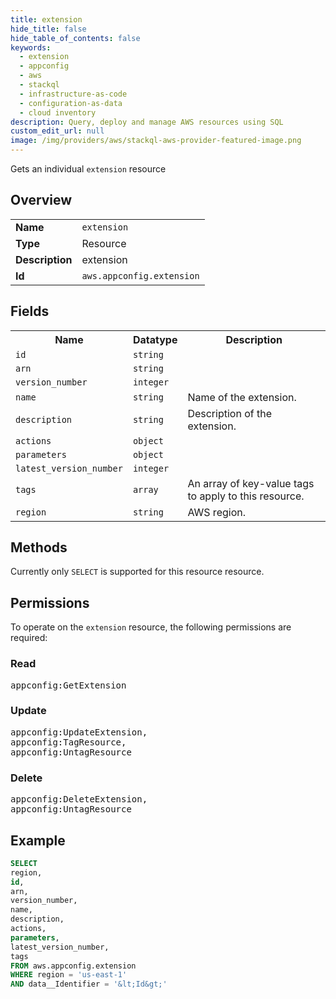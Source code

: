 ```yaml
---
title: extension
hide_title: false
hide_table_of_contents: false
keywords:
  - extension
  - appconfig
  - aws
  - stackql
  - infrastructure-as-code
  - configuration-as-data
  - cloud inventory
description: Query, deploy and manage AWS resources using SQL
custom_edit_url: null
image: /img/providers/aws/stackql-aws-provider-featured-image.png
---
```

Gets an individual <code>extension</code> resource

## Overview
<table><tbody>
<tr><td><b>Name</b></td><td><code>extension</code></td></tr>
<tr><td><b>Type</b></td><td>Resource</td></tr>
<tr><td><b>Description</b></td><td>extension</td></tr>
<tr><td><b>Id</b></td><td><code>aws.appconfig.extension</code></td></tr>
</tbody></table>

## Fields
<table><tbody>
<tr><th>Name</th><th>Datatype</th><th>Description</th></tr>
<tr><td><code>id</code></td><td><code>string</code></td><td></td></tr>
<tr><td><code>arn</code></td><td><code>string</code></td><td></td></tr>
<tr><td><code>version_number</code></td><td><code>integer</code></td><td></td></tr>
<tr><td><code>name</code></td><td><code>string</code></td><td>Name of the extension.</td></tr>
<tr><td><code>description</code></td><td><code>string</code></td><td>Description of the extension.</td></tr>
<tr><td><code>actions</code></td><td><code>object</code></td><td></td></tr>
<tr><td><code>parameters</code></td><td><code>object</code></td><td></td></tr>
<tr><td><code>latest_version_number</code></td><td><code>integer</code></td><td></td></tr>
<tr><td><code>tags</code></td><td><code>array</code></td><td>An array of key-value tags to apply to this resource.</td></tr>
<tr><td><code>region</code></td><td><code>string</code></td><td>AWS region.</td></tr>

</tbody></table>

## Methods
Currently only <code>SELECT</code> is supported for this resource resource.

## Permissions

To operate on the <code>extension</code> resource, the following permissions are required:

### Read
<pre>
appconfig:GetExtension</pre>

### Update
<pre>
appconfig:UpdateExtension,
appconfig:TagResource,
appconfig:UntagResource</pre>

### Delete
<pre>
appconfig:DeleteExtension,
appconfig:UntagResource</pre>


## Example
```sql
SELECT
region,
id,
arn,
version_number,
name,
description,
actions,
parameters,
latest_version_number,
tags
FROM aws.appconfig.extension
WHERE region = 'us-east-1'
AND data__Identifier = '&lt;Id&gt;'
```
